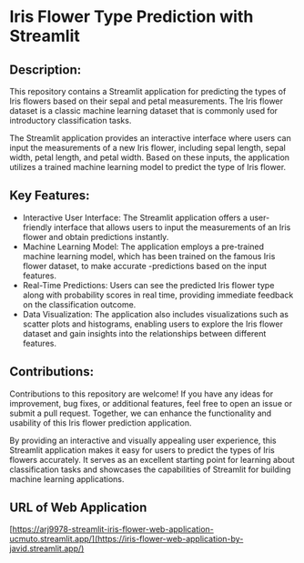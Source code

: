 # Iris Flower Type Prediction with Streamlit

## Description:
This repository contains a Streamlit application for predicting the types of Iris flowers based on their sepal and petal measurements. The Iris flower dataset is a classic machine learning dataset that is commonly used for introductory classification tasks.

The Streamlit application provides an interactive interface where users can input the measurements of a new Iris flower, including sepal length, sepal width, petal length, and petal width. Based on these inputs, the application utilizes a trained machine learning model to predict the type of Iris flower.

## Key Features:

- Interactive User Interface: The Streamlit application offers a user-friendly interface that allows users to input the measurements of an Iris flower and obtain predictions instantly.
- Machine Learning Model: The application employs a pre-trained machine learning model, which has been trained on the famous Iris flower dataset, to make accurate -predictions based on the input features.
- Real-Time Predictions: Users can see the predicted Iris flower type along with probability scores in real time, providing immediate feedback on the classification outcome.
- Data Visualization: The application also includes visualizations such as scatter plots and histograms, enabling users to explore the Iris flower dataset and gain insights into the relationships between different features.
  
## Contributions:
Contributions to this repository are welcome! If you have any ideas for improvement, bug fixes, or additional features, feel free to open an issue or submit a pull request. Together, we can enhance the functionality and usability of this Iris flower prediction application.

By providing an interactive and visually appealing user experience, this Streamlit application makes it easy for users to predict the types of Iris flowers accurately. It serves as an excellent starting point for learning about classification tasks and showcases the capabilities of Streamlit for building machine learning applications.

## URL of Web Application
[https://arj9978-streamlit-iris-flower-web-application-ucmuto.streamlit.app/](https://iris-flower-web-application-by-javid.streamlit.app/)
